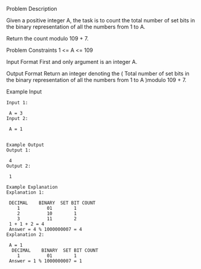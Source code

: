 Problem Description

Given a positive integer A, the task is to count the total number of set bits in the binary representation of all the numbers from 1 to A.

Return the count modulo 109 + 7.



Problem Constraints
1 <= A <= 109



Input Format
First and only argument is an integer A.



Output Format
Return an integer denoting the ( Total number of set bits in the binary representation of all the numbers from 1 to A )modulo 109 + 7.



Example Input
```
Input 1:

 A = 3
Input 2:

 A = 1


Example Output
Output 1:

 4
Output 2:

 1

Example Explanation
Explanation 1:

 DECIMAL    BINARY  SET BIT COUNT
    1          01        1
    2          10        1
    3          11        2
 1 + 1 + 2 = 4 
 Answer = 4 % 1000000007 = 4
Explanation 2:

 A = 1
  DECIMAL    BINARY  SET BIT COUNT
    1          01        1
 Answer = 1 % 1000000007 = 1
 ```

